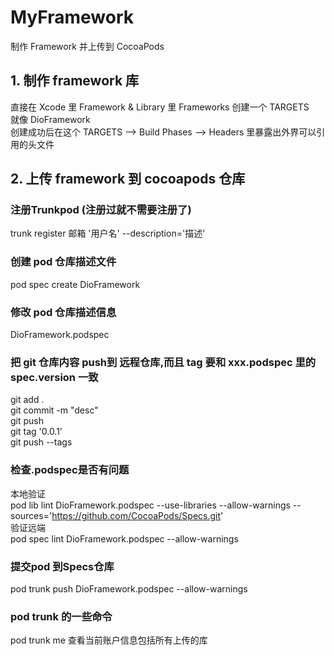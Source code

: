 # MyFramework
制作 Framework 并上传到 CocoaPods

## 1. 制作 framework 库
直接在 Xcode 里 Framework & Library 里 Frameworks 创建一个 TARGETS     </br> 
就像 DioFramework      </br> 
创建成功后在这个 TARGETS --> Build Phases --> Headers 里暴露出外界可以引用的头文件

## 2. 上传 framework 到 cocoapods 仓库
### 注册Trunkpod (注册过就不需要注册了)
trunk register 邮箱 '用户名' --description='描述'

### 创建 pod 仓库描述文件
pod spec create DioFramework

### 修改 pod 仓库描述信息
DioFramework.podspec

### 把 git 仓库内容 push到 远程仓库,而且 tag 要和 xxx.podspec 里的 spec.version 一致
git add .                   </br>
git commit -m "desc"        </br>
git push                    </br>
git tag '0.0.1'             </br>
git push --tags

### 检查.podspec是否有问题
本地验证                </br>
pod lib lint DioFramework.podspec  --use-libraries  --allow-warnings --sources='https://github.com/CocoaPods/Specs.git'  </br> 
验证远端                </br>
pod spec lint DioFramework.podspec --allow-warnings

### 提交pod 到Specs仓库
pod trunk push DioFramework.podspec --allow-warnings

### pod trunk 的一些命令
pod trunk me	查看当前账户信息包括所有上传的库
